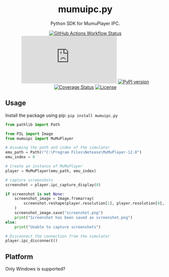 <div align="center">

# mumuipc.py

Python SDK for MumuPlayer IPC.

[![GitHub Actions Workflow Status](https://img.shields.io/github/actions/workflow/status/EvATive7/mumuipc.py/package.yml)](https://github.com/EvATive7/mumuipc.py/actions)
[![Python](https://img.shields.io/pypi/pyversions/mumuipc.py)](https://pypi.org/project/mumuipc.py)
[![PyPI version](https://badge.fury.io/py/mumuipc.py.svg)](https://pypi.org/project/mumuipc.py)
[![Coverage Status](https://coveralls.io/repos/EvATive7/mumuipc.py/badge.svg?branch=develop&service=github)](https://coveralls.io/github/EvATive7/mumuipc.py?branch=master)
[![License](https://img.shields.io/github/license/EvATive7/mumuipc.py.svg)](https://pypi.org/project/mumuipc.py/)

</div>

## Usage

Install the package using pip: `pip install mumuipc.py`

```python
from pathlib import Path

from PIL import Image
from mumuipc import MuMuPlayer

# Assuming the path and index of the simulator
emu_path = Path(r"C:\Program Files\Netease\MuMuPlayer-12.0")
emu_index = 0

# Create an instance of MuMuPlayer
player = MuMuPlayer(emu_path, emu_index)

# capture screenshots
screenshot = player.ipc_capture_display(0)

if screenshot is not None:
    screenshot_image = Image.fromarray(
        screenshot.reshape(player.resolution[1], player.resolution[0], 4), "RGBA"
    )
    screenshot_image.save("screenshot.png")
    print("Screenshot has been saved as screenshot.png")
else:
    print("Unable to capture screenshots")

# Disconnect the connection from the simulator
player.ipc_disconnect()

```

## Platform

Only Windows is supported?
